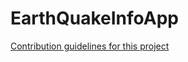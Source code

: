 # EarthQuakeInfoApp
[Contribution guidelines for this project](https://github.com/Deedepya/EarthQuakeInfoApp/blob/main/screenshots/firstScreen.png)
